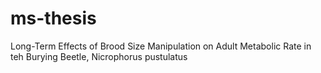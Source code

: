 # ms-thesis
Long-Term Effects of Brood Size Manipulation on Adult Metabolic Rate in teh Burying Beetle, Nicrophorus pustulatus
